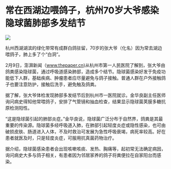 # 常在西湖边喂鸽子，杭州70岁大爷感染隐球菌肺部多发结节

![](https://inews.gtimg.com/newsapp_bt/0/15653421728/1000)

杭州西湖湖滨的绿化带常有成群白鸽驻留，70岁的张大爷（化名）因为常去湖边喂鸽子，肺上多了个“白洞”。

2月9日，澎湃新闻（www.thepaper.cn)从杭州市第一人民医院了解到，张大爷由鸽粪感染隐球菌，通过呼吸道感染肺部，造成多个结节。隐球菌感染好发于免疫功能低下人群，基础疾病、肿瘤患者应尽量避免与鸽子接触。普通人群在户外接触鸽子也要注意防护，接触后洗手，避免触及鸽粪。

据了解，张大爷体检发现肺部多发结节后到杭州市一医院就诊。金华良副主任医师询问病史得知他常喂鸽子，安排了气管镜和抽血检查，结果显示隐球菌荚膜多糖抗原检测阳性。

“这是隐球菌引起的肺部炎症。”金华良说，隐球菌广泛分布于自然界，鸽粪是其最重要的传染源。隐球菌多经呼吸道入肺，在肺部引起轻度炎症或隐性感染，也可由破损皮肤、肠道进入人体，不及时救治可发展为急性呼吸衰竭，病死率较高。好在患者就医及时，只是轻度炎症，可服用抗真菌药物治疗。

据介绍，隐球菌感染患者会出现咳嗽咳痰、发热、胸痛等，起初常无法确定病因，询问病史大多与鸽子相关，有患者因为邻居家养的鸽子将粪便拉在自家阳台而感染。

